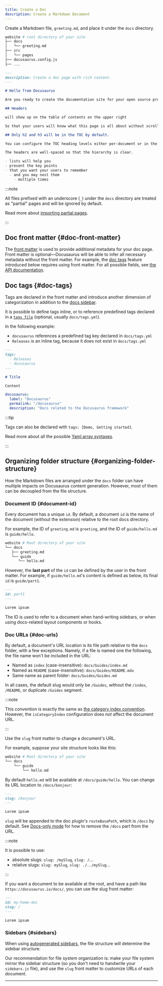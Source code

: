 ```yaml
---
title: Create a Doc
description: Create a Markdown Document
---
```


Create a Markdown file, `greeting.md`, and place it under the `docs` directory.

```bash
website # root directory of your site
├── docs
│   └── greeting.md
├── src
│   └── pages
├── docusaurus.config.js
├── ...
```

```md
---
description: Create a doc page with rich content.
---

# Hello from Docusaurus

Are you ready to create the documentation site for your open source project?

## Headers

will show up on the table of contents on the upper right

So that your users will know what this page is all about without scrolling down or even without reading too much.

## Only h2 and h3 will be in the TOC by default.

You can configure the TOC heading levels either per-document or in the theme configuration.

The headers are well-spaced so that the hierarchy is clear.

- lists will help you
- present the key points
- that you want your users to remember
  - and you may nest them
    - multiple times
```

:::note

All files prefixed with an underscore (`_`) under the `docs` directory are treated as "partial" pages and will be ignored by default.

Read more about [importing partial pages](../markdown-features/markdown-features-react.mdx#importing-markdown).

:::

## Doc front matter {#doc-front-matter}

The [front matter](../markdown-features/markdown-features-intro.mdx#front-matter) is used to provide additional metadata for your doc page. Front matter is optional—Docusaurus will be able to infer all necessary metadata without the front matter. For example, the [doc tags](#doc-tags) feature introduced below requires using front matter. For all possible fields, see [the API documentation](../../api/plugins/plugin-content-docs.mdx#markdown-front-matter).

## Doc tags {#doc-tags}

Tags are declared in the front matter and introduce another dimension of categorization in addition to the [docs sidebar](./sidebar/index.mdx).

It is possible to define tags inline, or to reference predefined tags declared in a [`tags file`](../../api/plugins/plugin-content-docs.mdx#tags-file) (optional, usually `docs/tags.yml`).

In the following example:

- `docusaurus` references a predefined tag key declared in `docs/tags.yml`
- `Releases` is an inline tag, because it does not exist in `docs/tags.yml`

```md title="docs/my-doc.md"
---
tags:
  - Releases
  - docusaurus
---

# Title

Content
```

```yml title="docs/tags.yml"
docusaurus:
  label: "Docusaurus"
  permalink: "/docusaurus"
  description: "Docs related to the Docusaurus framework"
```

:::tip

Tags can also be declared with `tags: [Demo, Getting started]`.

Read more about all the possible [Yaml array syntaxes](https://www.w3schools.io/file/yaml-arrays/).

:::

## Organizing folder structure {#organizing-folder-structure}

How the Markdown files are arranged under the `docs` folder can have multiple impacts on Docusaurus content generation. However, most of them can be decoupled from the file structure.

### Document ID {#document-id}

Every document has a unique `id`. By default, a document `id` is the name of the document (without the extension) relative to the root docs directory.

For example, the ID of `greeting.md` is `greeting`, and the ID of `guide/hello.md` is `guide/hello`.

```bash
website # Root directory of your site
└── docs
   ├── greeting.md
   └── guide
      └── hello.md
```

However, the **last part** of the `id` can be defined by the user in the front matter. For example, if `guide/hello.md`'s content is defined as below, its final `id` is `guide/part1`.

```md
---
id: part1
---

Lorem ipsum
```

The ID is used to refer to a document when hand-writing sidebars, or when using docs-related layout components or hooks.

### Doc URLs {#doc-urls}

By default, a document's URL location is its file path relative to the `docs` folder, with a few exceptions. Namely, if a file is named one the following, the file name won't be included in the URL:

- Named as `index` (case-insensitive): `docs/Guides/index.md`
- Named as `README` (case-insensitive): `docs/Guides/README.mdx`
- Same name as parent folder: `docs/Guides/Guides.md`

In all cases, the default slug would only be `/Guides`, without the `/index`, `/README`, or duplicate `/Guides` segment.

:::note

This convention is exactly the same as [the category index convention](./sidebar/autogenerated.mdx#category-index-convention). However, the `isCategoryIndex` configuration does _not_ affect the document URL.

:::

Use the `slug` front matter to change a document's URL.

For example, suppose your site structure looks like this:

```bash
website # Root directory of your site
└── docs
    └── guide
        └── hello.md
```

By default `hello.md` will be available at `/docs/guide/hello`. You can change its URL location to `/docs/bonjour`:

```md
---
slug: /bonjour
---

Lorem ipsum
```

`slug` will be appended to the doc plugin's `routeBasePath`, which is `/docs` by default. See [Docs-only mode](docs-introduction.mdx#docs-only-mode) for how to remove the `/docs` part from the URL.

:::note

It is possible to use:

- absolute slugs: `slug: /mySlug`, `slug: /`...
- relative slugs: `slug: mySlug`, `slug: ./../mySlug`...

:::

If you want a document to be available at the root, and have a path like `https://docusaurus.io/docs/`, you can use the slug front matter:

```md
---
id: my-home-doc
slug: /
---

Lorem ipsum
```

### Sidebars {#sidebars}

When using [autogenerated sidebars](./sidebar/autogenerated.mdx), the file structure will determine the sidebar structure.

Our recommendation for file system organization is: make your file system mirror the sidebar structure (so you don't need to handwrite your `sidebars.js` file), and use the `slug` front matter to customize URLs of each document.

---

<DocusaurusDocsLicense sourceUrl="https://github.com/facebook/docusaurus/blob/main/website/docs/guides/docs/docs-create-doc.mdx">
